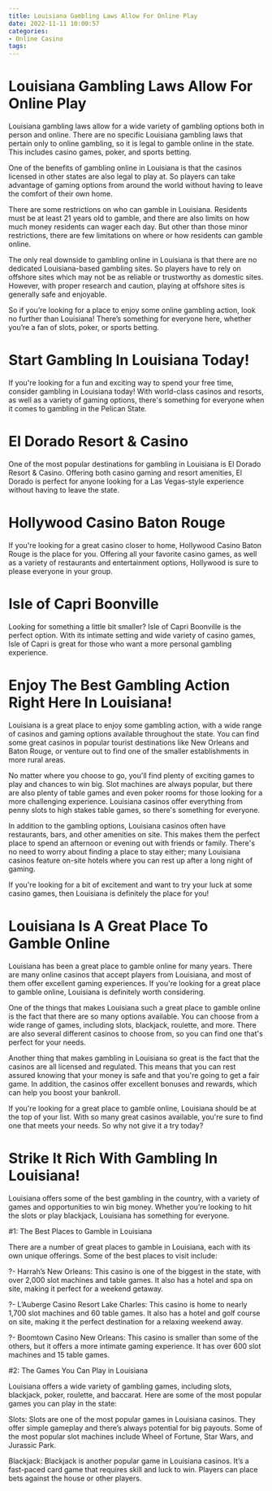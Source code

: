 ```yaml
---
title: Louisiana Gambling Laws Allow For Online Play
date: 2022-11-11 10:00:57
categories:
- Online Casino
tags:
---
```



#  Louisiana Gambling Laws Allow For Online Play

Louisiana gambling laws allow for a wide variety of gambling options both in person and online. There are no specific Louisiana gambling laws that pertain only to online gambling, so it is legal to gamble online in the state. This includes casino games, poker, and sports betting.

One of the benefits of gambling online in Louisiana is that the casinos licensed in other states are also legal to play at. So players can take advantage of gaming options from around the world without having to leave the comfort of their own home.

There are some restrictions on who can gamble in Louisiana. Residents must be at least 21 years old to gamble, and there are also limits on how much money residents can wager each day. But other than those minor restrictions, there are few limitations on where or how residents can gamble online.

The only real downside to gambling online in Louisiana is that there are no dedicated Louisiana-based gambling sites. So players have to rely on offshore sites which may not be as reliable or trustworthy as domestic sites. However, with proper research and caution, playing at offshore sites is generally safe and enjoyable.

So if you’re looking for a place to enjoy some online gambling action, look no further than Louisiana! There’s something for everyone here, whether you’re a fan of slots, poker, or sports betting.

#  Start Gambling In Louisiana Today!

If you're looking for a fun and exciting way to spend your free time, consider gambling in Louisiana today! With world-class casinos and resorts, as well as a variety of gaming options, there's something for everyone when it comes to gambling in the Pelican State.

# El Dorado Resort & Casino

One of the most popular destinations for gambling in Louisiana is El Dorado Resort & Casino. Offering both casino gaming and resort amenities, El Dorado is perfect for anyone looking for a Las Vegas-style experience without having to leave the state.

# Hollywood Casino Baton Rouge

If you're looking for a great casino closer to home, Hollywood Casino Baton Rouge is the place for you. Offering all your favorite casino games, as well as a variety of restaurants and entertainment options, Hollywood is sure to please everyone in your group.

# Isle of Capri Boonville

Looking for something a little bit smaller? Isle of Capri Boonville is the perfect option. With its intimate setting and wide variety of casino games, Isle of Capri is great for those who want a more personal gambling experience.

#  Enjoy The Best Gambling Action Right Here In Louisiana!

Louisiana is a great place to enjoy some gambling action, with a wide range of casinos and gaming options available throughout the state. You can find some great casinos in popular tourist destinations like New Orleans and Baton Rouge, or venture out to find one of the smaller establishments in more rural areas.

No matter where you choose to go, you'll find plenty of exciting games to play and chances to win big. Slot machines are always popular, but there are also plenty of table games and even poker rooms for those looking for a more challenging experience. Louisiana casinos offer everything from penny slots to high stakes table games, so there's something for everyone.

In addition to the gambling options, Louisiana casinos often have restaurants, bars, and other amenities on site. This makes them the perfect place to spend an afternoon or evening out with friends or family. There's no need to worry about finding a place to stay either; many Louisiana casinos feature on-site hotels where you can rest up after a long night of gaming.

If you're looking for a bit of excitement and want to try your luck at some casino games, then Louisiana is definitely the place for you!

#  Louisiana Is A Great Place To Gamble Online 

Louisiana has been a great place to gamble online for many years. There are many online casinos that accept players from Louisiana, and most of them offer excellent gaming experiences. If you're looking for a great place to gamble online, Louisiana is definitely worth considering.

One of the things that makes Louisiana such a great place to gamble online is the fact that there are so many options available. You can choose from a wide range of games, including slots, blackjack, roulette, and more. There are also several different casinos to choose from, so you can find one that's perfect for your needs.

Another thing that makes gambling in Louisiana so great is the fact that the casinos are all licensed and regulated. This means that you can rest assured knowing that your money is safe and that you're going to get a fair game. In addition, the casinos offer excellent bonuses and rewards, which can help you boost your bankroll.

If you're looking for a great place to gamble online, Louisiana should be at the top of your list. With so many great casinos available, you're sure to find one that meets your needs. So why not give it a try today?

#  Strike It Rich With Gambling In Louisiana!

Louisiana offers some of the best gambling in the country, with a variety of games and opportunities to win big money. Whether you’re looking to hit the slots or play blackjack, Louisiana has something for everyone.

#1: The Best Places to Gamble in Louisiana

There are a number of great places to gamble in Louisiana, each with its own unique offerings. Some of the best places to visit include:

?- Harrah’s New Orleans: This casino is one of the biggest in the state, with over 2,000 slot machines and table games. It also has a hotel and spa on site, making it perfect for a weekend getaway.

?- L’Auberge Casino Resort Lake Charles: This casino is home to nearly 1,700 slot machines and 60 table games. It also has a hotel and golf course on site, making it the perfect destination for a relaxing weekend away.

?- Boomtown Casino New Orleans: This casino is smaller than some of the others, but it offers a more intimate gaming experience. It has over 600 slot machines and 15 table games.

#2: The Games You Can Play in Louisiana

Louisiana offers a wide variety of gambling games, including slots, blackjack, poker, roulette, and baccarat. Here are some of the most popular games you can play in the state:

Slots: Slots are one of the most popular games in Louisiana casinos. They offer simple gameplay and there’s always potential for big payouts. Some of the most popular slot machines include Wheel of Fortune, Star Wars, and Jurassic Park.

Blackjack: Blackjack is another popular game in Louisiana casinos. It’s a fast-paced card game that requires skill and luck to win. Players can place bets against the house or other players.